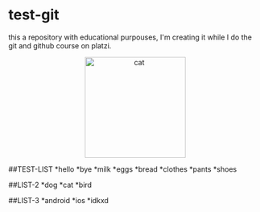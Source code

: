 # test-git
this a repository with educational purpouses, I'm creating it while I do the git and github course on platzi.

<div style="text-align: center;">
<a href="https://www.twitch.tv/darckronoz/" > <img src="https://i.scdn.co/image/ab6761610000e5ebebb79d498039e43123293004" alt="cat" width=200px /></a>
</div>

##TEST-LIST
*hello
*bye
*milk
*eggs
*bread
*clothes
*pants
*shoes

##LIST-2
*dog
*cat
*bird

##LIST-3
*android
*ios
*idkxd
